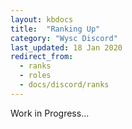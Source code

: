 ```yaml
---
layout: kbdocs
title:  "Ranking Up"
category: "Wysc Discord"
last_updated: 18 Jan 2020
redirect_from:
  - ranks
  - roles
  - docs/discord/ranks
---
```


Work in Progress...